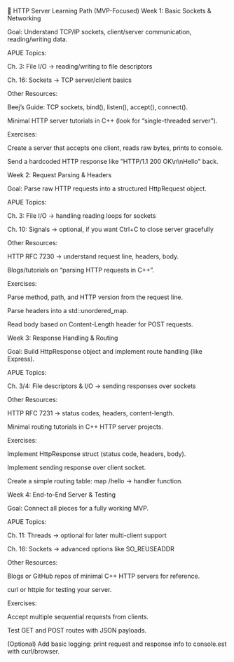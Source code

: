 📌 HTTP Server Learning Path (MVP-Focused)
Week 1: Basic Sockets & Networking

Goal: Understand TCP/IP sockets, client/server communication, reading/writing data.

APUE Topics:

Ch. 3: File I/O → reading/writing to file descriptors

Ch. 16: Sockets → TCP server/client basics

Other Resources:

Beej’s Guide: TCP sockets, bind(), listen(), accept(), connect().

Minimal HTTP server tutorials in C++ (look for “single-threaded server”).

Exercises:

Create a server that accepts one client, reads raw bytes, prints to console.

Send a hardcoded HTTP response like "HTTP/1.1 200 OK\n\nHello" back.

Week 2: Request Parsing & Headers

Goal: Parse raw HTTP requests into a structured HttpRequest object.

APUE Topics:

Ch. 3: File I/O → handling reading loops for sockets

Ch. 10: Signals → optional, if you want Ctrl+C to close server gracefully

Other Resources:

HTTP RFC 7230 → understand request line, headers, body.

Blogs/tutorials on “parsing HTTP requests in C++”.

Exercises:

Parse method, path, and HTTP version from the request line.

Parse headers into a std::unordered_map.

Read body based on Content-Length header for POST requests.

Week 3: Response Handling & Routing

Goal: Build HttpResponse object and implement route handling (like Express).

APUE Topics:

Ch. 3/4: File descriptors & I/O → sending responses over sockets

Other Resources:

HTTP RFC 7231 → status codes, headers, content-length.

Minimal routing tutorials in C++ HTTP server projects.

Exercises:

Implement HttpResponse struct (status code, headers, body).

Implement sending response over client socket.

Create a simple routing table: map /hello → handler function.

Week 4: End-to-End Server & Testing

Goal: Connect all pieces for a fully working MVP.

APUE Topics:

Ch. 11: Threads → optional for later multi-client support

Ch. 16: Sockets → advanced options like SO_REUSEADDR

Other Resources:

Blogs or GitHub repos of minimal C++ HTTP servers for reference.

curl or httpie for testing your server.

Exercises:

Accept multiple sequential requests from clients.

Test GET and POST routes with JSON payloads.

(Optional) Add basic logging: print request and response info to console.est with curl/browser.
